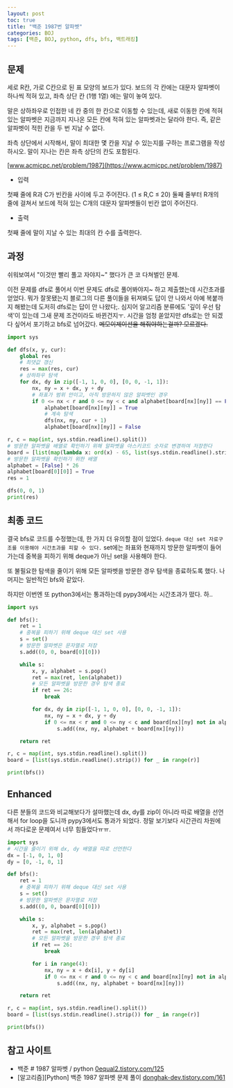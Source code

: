 ```yaml
---
layout: post
toc: true
title: "백준 1987번 알파벳"
categories: BOJ
tags: [백준, BOJ, python, dfs, bfs, 백트래킹]
---
```


## 문제
세로 R칸, 가로 C칸으로 된 표 모양의 보드가 있다. 보드의 각 칸에는 대문자 알파벳이 하나씩 적혀 있고, 좌측 상단 칸 (1행 1열) 에는 말이 놓여 있다.

말은 상하좌우로 인접한 네 칸 중의 한 칸으로 이동할 수 있는데, 새로 이동한 칸에 적혀 있는 알파벳은 지금까지 지나온 모든 칸에 적혀 있는 알파벳과는 달라야 한다. 즉, 같은 알파벳이 적힌 칸을 두 번 지날 수 없다.

좌측 상단에서 시작해서, 말이 최대한 몇 칸을 지날 수 있는지를 구하는 프로그램을 작성하시오. 말이 지나는 칸은 좌측 상단의 칸도 포함된다.

[www.acmicpc.net/problem/1987](https://www.acmicpc.net/problem/1987)

* 입력

첫째 줄에 R과 C가 빈칸을 사이에 두고 주어진다. (1 ≤ R,C ≤ 20) 둘째 줄부터 R개의 줄에 걸쳐서 보드에 적혀 있는 C개의 대문자 알파벳들이 빈칸 없이 주어진다.

* 출력

첫째 줄에 말이 지날 수 있는 최대의 칸 수를 출력한다.


## 과정

쉬워보여서 "이것만 빨리 풀고 자야지~" 했다가 큰 코 다쳐벌인 문제.

이전 문제를 dfs로 풀어서 이번 문제도 dfs로 풀어봐야지~ 하고 제출했는데 시간초과를 얻었다. 뭐가 잘못됐는지 블로그의 다른 풀이들을 뒤져봐도 답이 안 나와서 아예 복붙까지 해봤는데 도저히 dfs로는 답이 안 나왔다;. 심지어 알고리즘 분류에도 '깊이 우선 탐색'이 있는데 그새 문제 조건이라도 바뀐건지ㅜ. 시간을 엄청 쏟았지만 dfs로는 안 되겠다 싶어서 포기하고 bfs로 넘어갔다. ~~메모이제이션을 해줘야하는걸까? 모르겠다.~~

```python
import sys

def dfs(x, y, cur):
    global res
    # 최댓값 갱신
    res = max(res, cur)
    # 상하좌우 탐색
    for dx, dy in zip([-1, 1, 0, 0], [0, 0, -1, 1]):
        nx, ny = x + dx, y + dy
        # 좌표가 범위 안이고, 아직 방문하지 않은 알파벳인 경우
        if 0 <= nx < r and 0 <= ny < c and alphabet[board[nx][ny]] == False:
            alphabet[board[nx][ny]] = True
            # 계속 탐색
            dfs(nx, ny, cur + 1)
            alphabet[board[nx][ny]] = False

r, c = map(int, sys.stdin.readline().split())
# 방문한 알파벳을 배열로 확인하기 위해 알파벳을 아스키코드 숫자로 변경하여 저장한다
board = [list(map(lambda x: ord(x) - 65, list(sys.stdin.readline().strip()))) for _ in range(r)]
# 방문한 알파벳을 확인하기 위한 배열
alphabet = [False] * 26
alphabet[board[0][0]] = True
res = 1

dfs(0, 0, 1)
print(res)
```

## 최종 코드

결국 bfs로 코드를 수정했는데, 한 가지 더 유의할 점이 있었다. `deque 대신 set 자료구조를 이용해야 시간초과를 피할 수 있다.` set에는 좌표와 현재까지 방문한 알파벳이 들어가는데 중복을 피하기 위해 deque가 아닌 set을 사용해야 한다.

또 불필요한 탐색을 줄이기 위해 모든 알파벳을 방문한 경우 탐색을 종료하도록 했다. 나머지는 일반적인 bfs와 같았다.

하지만 이번엔 또 python3에서는 통과하는데 pypy3에서는 시간초과가 떴다. 하..

```python
import sys

def bfs():
    ret = 1
    # 중복을 피하기 위해 deque 대신 set 사용
    s = set()
    # 방문한 알파벳은 문자열로 저장
    s.add((0, 0, board[0][0]))

    while s:
        x, y, alphabet = s.pop()
        ret = max(ret, len(alphabet))
        # 모든 알파벳을 방문한 경우 탐색 종료
        if ret == 26:
            break

        for dx, dy in zip([-1, 1, 0, 0], [0, 0, -1, 1]):
            nx, ny = x + dx, y + dy
            if 0 <= nx < r and 0 <= ny < c and board[nx][ny] not in alphabet:
                s.add((nx, ny, alphabet + board[nx][ny]))

    return ret

r, c = map(int, sys.stdin.readline().split())
board = [list(sys.stdin.readline().strip()) for _ in range(r)]

print(bfs())
```

## Enhanced

다른 분들의 코드와 비교해보다가 설마했는데 dx, dy를 zip이 아니라 따로 배열을 선언해서 for loop을 도니까 pypy3에서도 통과가 되었다. 정말 보기보다 시간관리 차원에서 까다로운 문제여서 너무 힘들었다ㅠㅠ.

```python
import sys
# 시간을 줄이기 위해 dx, dy 배열을 따로 선언한다
dx = [-1, 0, 1, 0]
dy = [0, -1, 0, 1]

def bfs():
    ret = 1
    # 중복을 피하기 위해 deque 대신 set 사용
    s = set()
    # 방문한 알파벳은 문자열로 저장
    s.add((0, 0, board[0][0]))

    while s:
        x, y, alphabet = s.pop()
        ret = max(ret, len(alphabet))
        # 모든 알파벳을 방문한 경우 탐색 종료
        if ret == 26:
            break

        for i in range(4):
            nx, ny = x + dx[i], y + dy[i]
            if 0 <= nx < r and 0 <= ny < c and board[nx][ny] not in alphabet:
                s.add((nx, ny, alphabet + board[nx][ny]))

    return ret

r, c = map(int, sys.stdin.readline().split())
board = [list(sys.stdin.readline().strip()) for _ in range(r)]

print(bfs())
```


## 참고 사이트

- 백준 # 1987 알파벳 / python [0equal2.tistory.com/125](https://0equal2.tistory.com/125)
- [알고리즘][Python] 백준 1987 알파벳 문제 풀이 [donghak-dev.tistory.com/161](https://donghak-dev.tistory.com/161)
